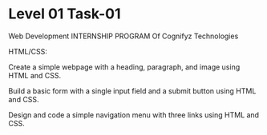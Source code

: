 # Level 01 Task-01 
Web Development  INTERNSHIP PROGRAM Of Cognifyz Technologies

HTML/CSS:

Create a simple webpage with a
heading, paragraph, and image using
HTML and CSS.

Build a basic form with a single input
field and a submit button using HTML
and CSS.

Design and code a simple navigation
menu with three links using HTML and
CSS.

